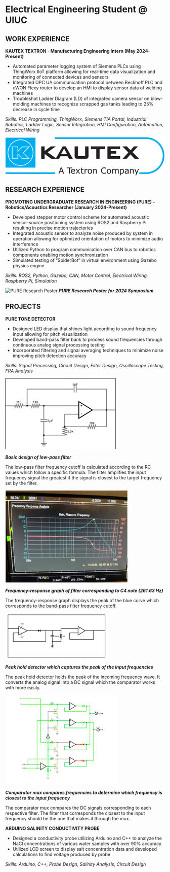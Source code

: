 # Electrical Engineering Student @ UIUC


## WORK EXPERIENCE
**KAUTEX TEXTRON - Manufacturing Engineering Intern (May 2024-Present)**

- Automated parameter logging system of Siemens PLCs using ThingWorx IIoT platform allowing for real-time data visualization and monitoring of connected devices and sensors
- Integrated OPC UA communication protocol between Beckhoff PLC and eWON Flexy router to develop an HMI to display sensor data of welding machines
- Troubleshot Ladder Diagram (LD) of integrated camera sensor on blow-molding machines to recognize scrapped gas tanks leading to 25% decrease in cycle time

*Skills: PLC Programming, ThingWorx, Siemens TIA Portal, Industrial Robotics, Ladder Logic, Sensor Integration, HMI Configuration, Automation, Electrical Wiring*

![Kautex Textron](/img/Kautex_Textron.png)

## RESEARCH EXPERIENCE

**PROMOTING UNDERGRADUATE RESEARCH IN ENGINEERING (PURE) - Robotics/Acoustics Researcher (January 2024-Present)**

- Developed stepper motor control scheme for automated acoustic sensor-source positioning system using ROS2 and Raspberry Pi resulting in precise motion trajectories
- Integrated acoustic sensor to analyze noise produced by system in operation allowing for optimized orientation of motors to minimize audio interference
- Utilized Python to program communication over CAN bus to robotics components enabling motion synchronization
- Simulated testing of “SpiderBot” in virtual environment using Gazebo physics engine 

*Skills: ROS2, Python, Gazebo, CAN, Motor Control, Electrical Wiring, Raspberry Pi, Simulation*

![PURE Research Poster](/img/PURE_Research_Poster.png)
       ***PURE Research Poster for 2024 Symposium***

## PROJECTS

**PURE TONE DETECTOR**
- Designed LED display that shines light according to sound frequency input allowing for pitch visualization
- Developed band-pass filter bank to process sound frequencies through continuous analog signal processing testing
- Incorporated filtering and signal averaging techniques to minimize noise improving pitch detection accuracy

*Skills: Signal Processing, Circuit Design, Filter Design, Oscilloscope Testing, FRA Analysis*

![Filter Design](/img/Filter.png)


***Basic design of low-pass filter***

The low-pass filter frequency cutoff is calculated according to the RC values which follow a specific formula. The filter amplifies the input frequency signal the greatest if the signal is closest to the target frequency set by the filter.

![FRA](/img/FRA.png)


***Frequency-response graph of filter corresponding to C4 note (261.63 Hz)***

The frequency-response graph displays the peak of the blue curve which corresponds to the band-pass filter frequency cutoff.

![Peak Hold](/img/Peak_Hold.png)


***Peak hold detector which captures the peak of the input frequencies***

The peak hold detector holds the peak of the incoming frequency wave. It converts the analog signal into a DC signal which the comparator works with more easily.

![Compare](/img/Comparator_Mux.png)


***Comparator mux compares frequencies to determine which frequency is closest to the input frequency***

The comparator mux compares the DC signals corresponding to each respective filter. The filter that corresponds the closest to the input frequency should be the one that makes it through the mux.


**ARDUINO SALINITY CONDUCTIVITY PROBE**
- Designed a conductivity probe utilizing Arduino and C++ to analyze the NaCl concentrations of various water samples with over 90% accuracy
- Utilized LCD screen to display salt concentration data and developed calculations to find voltage produced by probe

*Skills: Arduino, C++, Probe Design, Salinity Analysis, Circuit Design*






